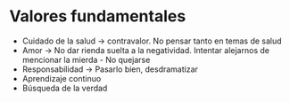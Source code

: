 # Valores fundamentales

- Cuidado de la salud → contravalor. No pensar tanto en temas de salud
- Amor → No dar rienda suelta a la negatividad. Intentar alejarnos de mencionar la mierda - No quejarse
- Responsabilidad → Pasarlo bien, desdramatizar
- Aprendizaje continuo
- Búsqueda de la verdad